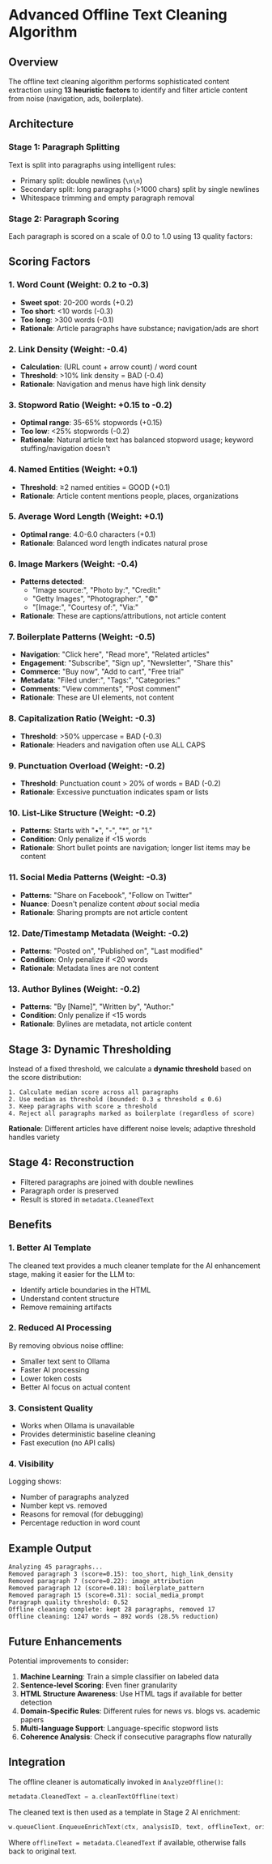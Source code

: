 # Advanced Offline Text Cleaning Algorithm

## Overview

The offline text cleaning algorithm performs sophisticated content extraction using **13 heuristic factors** to identify and filter article content from noise (navigation, ads, boilerplate).

## Architecture

### Stage 1: Paragraph Splitting
Text is split into paragraphs using intelligent rules:
- Primary split: double newlines (`\n\n`)
- Secondary split: long paragraphs (>1000 chars) split by single newlines
- Whitespace trimming and empty paragraph removal

### Stage 2: Paragraph Scoring
Each paragraph is scored on a scale of 0.0 to 1.0 using 13 quality factors:

## Scoring Factors

### 1. **Word Count** (Weight: 0.2 to -0.3)
- **Sweet spot**: 20-200 words (+0.2)
- **Too short**: <10 words (-0.3)
- **Too long**: >300 words (-0.1)
- **Rationale**: Article paragraphs have substance; navigation/ads are short

### 2. **Link Density** (Weight: -0.4)
- **Calculation**: (URL count + arrow count) / word count
- **Threshold**: >10% link density = BAD (-0.4)
- **Rationale**: Navigation and menus have high link density

### 3. **Stopword Ratio** (Weight: +0.15 to -0.2)
- **Optimal range**: 35-65% stopwords (+0.15)
- **Too low**: <25% stopwords (-0.2)
- **Rationale**: Natural article text has balanced stopword usage; keyword stuffing/navigation doesn't

### 4. **Named Entities** (Weight: +0.1)
- **Threshold**: ≥2 named entities = GOOD (+0.1)
- **Rationale**: Article content mentions people, places, organizations

### 5. **Average Word Length** (Weight: +0.1)
- **Optimal range**: 4.0-6.0 characters (+0.1)
- **Rationale**: Balanced word length indicates natural prose

### 6. **Image Markers** (Weight: -0.4)
- **Patterns detected**:
  - "Image source:", "Photo by:", "Credit:"
  - "Getty Images", "Photographer:", "©"
  - "[Image:", "Courtesy of:", "Via:"
- **Rationale**: These are captions/attributions, not article content

### 7. **Boilerplate Patterns** (Weight: -0.5)
- **Navigation**: "Click here", "Read more", "Related articles"
- **Engagement**: "Subscribe", "Sign up", "Newsletter", "Share this"
- **Commerce**: "Buy now", "Add to cart", "Free trial"
- **Metadata**: "Filed under:", "Tags:", "Categories:"
- **Comments**: "View comments", "Post comment"
- **Rationale**: These are UI elements, not content

### 8. **Capitalization Ratio** (Weight: -0.3)
- **Threshold**: >50% uppercase = BAD (-0.3)
- **Rationale**: Headers and navigation often use ALL CAPS

### 9. **Punctuation Overload** (Weight: -0.2)
- **Threshold**: Punctuation count > 20% of words = BAD (-0.2)
- **Rationale**: Excessive punctuation indicates spam or lists

### 10. **List-Like Structure** (Weight: -0.2)
- **Patterns**: Starts with "•", "-", "*", or "1."
- **Condition**: Only penalize if <15 words
- **Rationale**: Short bullet points are navigation; longer list items may be content

### 11. **Social Media Patterns** (Weight: -0.3)
- **Patterns**: "Share on Facebook", "Follow on Twitter"
- **Nuance**: Doesn't penalize content *about* social media
- **Rationale**: Sharing prompts are not article content

### 12. **Date/Timestamp Metadata** (Weight: -0.2)
- **Patterns**: "Posted on", "Published on", "Last modified"
- **Condition**: Only penalize if <20 words
- **Rationale**: Metadata lines are not content

### 13. **Author Bylines** (Weight: -0.2)
- **Patterns**: "By [Name]", "Written by", "Author:"
- **Condition**: Only penalize if <15 words
- **Rationale**: Bylines are metadata, not article content

## Stage 3: Dynamic Thresholding

Instead of a fixed threshold, we calculate a **dynamic threshold** based on the score distribution:

```
1. Calculate median score across all paragraphs
2. Use median as threshold (bounded: 0.3 ≤ threshold ≤ 0.6)
3. Keep paragraphs with score ≥ threshold
4. Reject all paragraphs marked as boilerplate (regardless of score)
```

**Rationale**: Different articles have different noise levels; adaptive threshold handles variety

## Stage 4: Reconstruction

- Filtered paragraphs are joined with double newlines
- Paragraph order is preserved
- Result is stored in `metadata.CleanedText`

## Benefits

### 1. **Better AI Template**
The cleaned text provides a much cleaner template for the AI enhancement stage, making it easier for the LLM to:
- Identify article boundaries in the HTML
- Understand content structure
- Remove remaining artifacts

### 2. **Reduced AI Processing**
By removing obvious noise offline:
- Smaller text sent to Ollama
- Faster AI processing
- Lower token costs
- Better AI focus on actual content

### 3. **Consistent Quality**
- Works when Ollama is unavailable
- Provides deterministic baseline cleaning
- Fast execution (no API calls)

### 4. **Visibility**
Logging shows:
- Number of paragraphs analyzed
- Number kept vs. removed
- Reasons for removal (for debugging)
- Percentage reduction in word count

## Example Output

```
Analyzing 45 paragraphs...
Removed paragraph 3 (score=0.15): too_short, high_link_density
Removed paragraph 7 (score=0.22): image_attribution
Removed paragraph 12 (score=0.18): boilerplate_pattern
Removed paragraph 15 (score=0.31): social_media_prompt
Paragraph quality threshold: 0.52
Offline cleaning complete: kept 28 paragraphs, removed 17
Offline cleaning: 1247 words → 892 words (28.5% reduction)
```

## Future Enhancements

Potential improvements to consider:

1. **Machine Learning**: Train a simple classifier on labeled data
2. **Sentence-level Scoring**: Even finer granularity
3. **HTML Structure Awareness**: Use HTML tags if available for better detection
4. **Domain-Specific Rules**: Different rules for news vs. blogs vs. academic papers
5. **Multi-language Support**: Language-specific stopword lists
6. **Coherence Analysis**: Check if consecutive paragraphs flow naturally

## Integration

The offline cleaner is automatically invoked in `AnalyzeOffline()`:

```go
metadata.CleanedText = a.cleanTextOffline(text)
```

The cleaned text is then used as a template in Stage 2 AI enrichment:

```go
w.queueClient.EnqueueEnrichText(ctx, analysisID, text, offlineText, originalHTML)
```

Where `offlineText = metadata.CleanedText` if available, otherwise falls back to original text.
